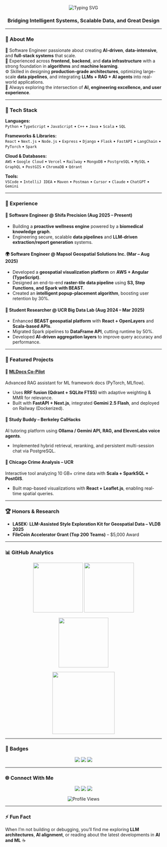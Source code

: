 <!-- 🌌 Animated Header -->
<p align="center">
  <img src="https://readme-typing-svg.herokuapp.com?font=Fira+Code&pause=1000&color=00C4FF&center=true&vCenter=true&width=650&lines=Hey+there!+I'm+Sai+Sreekar+Sarvepalli;Software+%26+AI+Engineer;Building+Intelligent+Systems+That+Scale" alt="Typing SVG" />
</p>

<!-- 🧠 Title -->
<h3 align="center">Bridging Intelligent Systems, Scalable Data, and Great Design</h3>

---

### 🌟 About Me
🚀 Software Engineer passionate about creating **AI-driven**, **data-intensive**, and **full-stack systems** that scale.  
🧠 Experienced across **frontend**, **backend**, and **data infrastructure** with a strong foundation in **algorithms** and **machine learning**.  
⚙️ Skilled in designing **production-grade architectures**, optimizing large-scale **data pipelines**, and integrating **LLMs + RAG + AI agents** into real-world applications.  
🎯 Always exploring the intersection of **AI, engineering excellence, and user experience**.

---

### 🧰 Tech Stack

**Languages:**  
`Python` • `TypeScript` • `JavaScript` • `C++` • `Java` • `Scala` • `SQL`

**Frameworks & Libraries:**  
`React` • `Next.js` • `Node.js` • `Express` • `Django` • `Flask` • `FastAPI` • `LangChain` • `PyTorch` • `Spark`

**Cloud & Databases:**  
`AWS` • `Google Cloud` • `Vercel` • `Railway` • `MongoDB` • `PostgreSQL` • `MySQL` • `GraphQL` • `PostGIS` • `ChromaDB` • `Qdrant`

**Tools:**  
`VSCode` • `IntelliJ IDEA` • `Maven` • `Postman` • `Cursor` • `Claude` • `ChatGPT` • `Gemini`

---

### 💼 Experience

#### 🧬 **Software Engineer @ Shifa Precision** (Aug 2025 – Present)
- Building a **proactive wellness engine** powered by a **biomedical knowledge graph**.  
- Engineering secure, scalable **data pipelines** and **LLM-driven extraction/report generation** systems.

#### 🌍 **Software Engineer @ Mapsol Geospatial Solutions Inc.** (Mar – Aug 2025)
- Developed a **geospatial visualization platform** on **AWS + Angular (TypeScript)**.  
- Designed an end-to-end **raster-tile data pipeline** using **S3, Step Functions, and Spark with BEAST**.  
- Created an **intelligent popup-placement algorithm**, boosting user retention by 30%.

#### 🔬 **Student Researcher @ UCR Big Data Lab** (Aug 2024 – Mar 2025)
- Enhanced **BEAST geospatial platform** with **React + OpenLayers** and **Scala-based APIs**.  
- Migrated Spark pipelines to **DataFrame API**, cutting runtime by 50%.  
- Developed **AI-driven aggregation layers** to improve query accuracy and performance.

---

### 🧠 Featured Projects

#### 🔹 **[MLDocs Co-Pilot](https://ml-docs-copilot-web.vercel.app/)**
Advanced RAG assistant for ML framework docs (PyTorch, MLflow).  
- Uses **RRF fusion (Qdrant + SQLite FTS5)** with adaptive weighting & MMR for relevance.  
- Built with **FastAPI + Next.js**, integrated **Gemini 2.5 Flash**, and deployed on Railway (Dockerized).

#### 🔹 **Study Buddy – Berkeley CalHacks**
AI tutoring platform using **Ollama / Gemini API, RAG, and ElevenLabs voice agents**.  
- Implemented hybrid retrieval, reranking, and persistent multi-session chat via PostgreSQL.

#### 🔹 **Chicago Crime Analysis – UCR**
Interactive tool analyzing 10 GB+ crime data with **Scala + SparkSQL + PostGIS**.  
- Built map-based visualizations with **React + Leaflet.js**, enabling real-time spatial queries.

---

### 🏆 Honors & Research
- **LASEK: LLM-Assisted Style Exploration Kit for Geospatial Data – VLDB 2025**  
- **FileCoin Accelerator Grant (Top 200 Teams)** – $5,000 Award

---

### 📊 GitHub Analytics
<p align="center">
  <img src="https://github-readme-stats.vercel.app/api?username=sreekar9601&show_icons=true&theme=tokyonight&hide_border=true&bg_color=0d1117" height="160" />
  <img src="https://github-readme-streak-stats.herokuapp.com/?user=sreekar9601&theme=tokyonight&hide_border=true&background=0d1117" height="160" />
</p>

<p align="center">
  <img src="https://github-readme-stats.vercel.app/api/top-langs/?username=sreekar9601&layout=donut&theme=tokyonight&hide_border=true" height="160" />
</p>

<p align="center">
  <img src="https://github-readme-activity-graph.vercel.app/graph?username=sreekar9601&bg_color=0d1117&color=00c4ff&line=00c4ff&point=ffffff&area=true&hide_border=true" height="200"/>
</p>

---

### 🧩 Badges
<p align="center">
  <img src="https://img.shields.io/badge/AI%20Engineer-%2300C4FF.svg?&style=for-the-badge&logo=OpenAI&logoColor=white" />
  <img src="https://img.shields.io/badge/Full%20Stack%20Developer-%2300C4FF.svg?&style=for-the-badge&logo=React&logoColor=white" />
  <img src="https://img.shields.io/badge/Cloud%20Engineer-%2300C4FF.svg?&style=for-the-badge&logo=AWS&logoColor=white" />
</p>

---

### 🌐 Connect With Me
<p align="center">
  <a href="https://linkedin.com/in/sreekar-sarvepalli-353685177"><img src="https://img.shields.io/badge/LinkedIn-0077B5.svg?style=for-the-badge&logo=linkedin&logoColor=white"/></a>
  <a href="https://portfolio-next-plum-two.vercel.app"><img src="https://img.shields.io/badge/Portfolio-000000.svg?style=for-the-badge&logo=vercel&logoColor=white"/></a>
  <a href="mailto:sreekapplications@gmail.com"><img src="https://img.shields.io/badge/Email-D14836.svg?style=for-the-badge&logo=gmail&logoColor=white"/></a>
</p>

<p align="center">
  <img src="https://komarev.com/ghpvc/?username=sreekapplications&style=for-the-badge&color=brightgreen" alt="Profile Views" />
</p>

---

### ⚡ Fun Fact
When I’m not building or debugging, you’ll find me exploring **LLM architectures**, **AI alignment**, or reading about the latest developments in **AI and ML** ☕  


